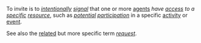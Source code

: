 To invite is to *[intentionally](https://github.com/gcassel/Modular-Organization-Terminology/blob/master/terms/intention.md) [signal](https://github.com/gcassel/Modular-Organization-Terminology/blob/master/terms/signal.md)* that one or more [agents](https://github.com/gcassel/Modular-Organization-Terminology/blob/master/terms/agent.md) *have [access](https://github.com/gcassel/Modular-Organization-Terminology/blob/master/terms/access.md) to a [specific](https://github.com/gcassel/Modular-Organization-Terminology/blob/master/terms/specific.md) [resource](https://github.com/gcassel/Modular-Organization-Terminology/blob/master/terms/resource.md)*, such as *[potential](https://github.com/gcassel/Modular-Organization-Terminology/blob/master/terms/potential.md) [participation](https://github.com/gcassel/Modular-Organization-Terminology/blob/master/terms/participate.md)* in a specific [activity](https://github.com/gcassel/Modular-Organization-Terminology/blob/master/terms/activity.md) or [event](https://github.com/gcassel/Modular-Organization-Terminology/blob/master/terms/event.md). 

See also the [related](https://github.com/gcassel/Modular-Organization-Terminology/blob/master/terms/relationship.md) but more specific term *[request](https://github.com/gcassel/Modular-Organization-Terminology/blob/master/terms/request.md)*.
